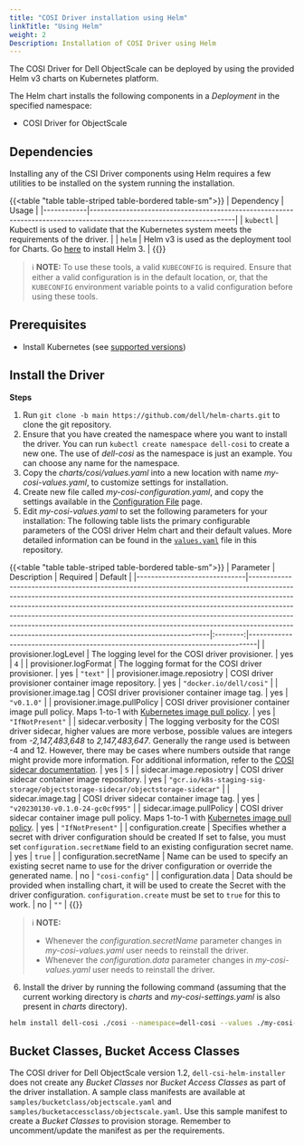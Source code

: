```yaml
---
title: "COSI Driver installation using Helm"
linkTitle: "Using Helm"
weight: 2
Description: Installation of COSI Driver using Helm
---
```


The COSI Driver for Dell ObjectScale can be deployed by using the provided Helm v3 charts on Kubernetes platform.

The Helm chart installs the following components in a _Deployment_ in the specified namespace:
- COSI Driver for ObjectScale

## Dependencies

Installing any of the CSI Driver components using Helm requires a few utilities to be installed on the system running the installation.

{{<table "table table-striped table-bordered table-sm">}}
| Dependency | Usage                                                                                                                |
|------------|----------------------------------------------------------------------------------------------------------------------|
| `kubectl`  | Kubectl is used to validate that the Kubernetes system meets the requirements of the driver.                         |
| `helm`     | Helm v3 is used as the deployment tool for Charts. Go [here](https://helm.sh/docs/intro/install/) to install Helm 3. |
{{</table>}}

> ℹ️ **NOTE:**
> To use these tools, a valid `KUBECONFIG` is required. Ensure that either a valid configuration is in the default location, or, that the `KUBECONFIG` environment variable points to a valid configuration before using these tools.

## Prerequisites

- Install Kubernetes (see [supported versions](../../../cosidriver/#features-and-capabilities))

## Install the Driver

**Steps**
1. Run `git clone -b main https://github.com/dell/helm-charts.git` to clone the git repository.
2. Ensure that you have created the namespace where you want to install the driver. You can run `kubectl create namespace dell-cosi` to create a new one. The use of _dell-cosi_  as the namespace is just an example. You can choose any name for the namespace.
3. Copy the _charts/cosi/values.yaml_ into a new location with name _my-cosi-values.yaml_, to customize settings for installation.
4. Create new file called _my-cosi-configuration.yaml_, and copy the settings available in the [Configuration File](../configuration_file/) page.
5. Edit *my-cosi-values.yaml* to set the following parameters for your installation:
   The following table lists the primary configurable parameters of the COSI driver Helm chart and their default values. More detailed information can be found in the [`values.yaml`](https://github.com/dell/helm-charts/blob/master/charts/cosi/values.yaml) file in this repository.

{{<table "table table-striped table-bordered table-sm">}}
   | Parameter                    | Description                                                                                                                                                                                                                                                                                                                                                                                                                                                             | Required | Default                                                                        |
   |------------------------------|-------------------------------------------------------------------------------------------------------------------------------------------------------------------------------------------------------------------------------------------------------------------------------------------------------------------------------------------------------------------------------------------------------------------------------------------------------------------------|:--------:|--------------------------------------------------------------------------------|
   | provisioner.logLevel         | The logging level for the COSI driver provisioner.                                                                                                                                                                                                                                                                                                                                                                                                                      |   yes    | `4`                                                                            |
   | provisioner.logFormat        | The logging format for the COSI driver provisioner.                                                                                                                                                                                                                                                                                                                                                                                                                     |   yes    | `"text"`                                                                       |
   | provisioner.image.reposiotry | COSI driver provisioner container image repository.                                                                                                                                                                                                                                                                                                                                                                                                                     |   yes    | `"docker.io/dell/cosi"`                                                        |
   | provisioner.image.tag        | COSI driver provisioner container image tag.                                                                                                                                                                                                                                                                                                                                                                                                                            |   yes    | `"v0.1.0"`                                                                     |
   | provisioner.image.pullPolicy | COSI driver provisioner container image pull policy. Maps 1-to-1 with [Kubernetes image pull policy](https://kubernetes.io/docs/concepts/containers/images/#image-pull-policy).                                                                                                                                                                                                                                                                                         |   yes    | `"IfNotPresent"`                                                               |
   | sidecar.verbosity            | The logging verbosity for the COSI driver sidecar, higher values are more verbose, possible values are integers from _-2,147,483,648_ to _2,147,483,647_. Generally the range used is between -4 and 12. However, there may be cases where numbers outside that range might provide more information. For additional information, refer to the [COSI sidecar documentation](https://github.com/kubernetes-sigs/container-object-storage-interface-provisioner-sidecar). |   yes    | `5`                                                                            |
   | sidecar.image.reposiotry     | COSI driver sidecar container image repository.                                                                                                                                                                                                                                                                                                                                                                                                                         |   yes    | `"gcr.io/k8s-staging-sig-storage/objectstorage-sidecar/objectstorage-sidecar"` |
   | sidecar.image.tag            | COSI driver sidecar container image tag.                                                                                                                                                                                                                                                                                                                                                                                                                                |   yes    | `"v20230130-v0.1.0-24-gc0cf995"`                                               |
   | sidecar.image.pullPolicy     | COSI driver sidecar container image pull policy. Maps 1-to-1 with [Kubernetes image pull policy](https://kubernetes.io/docs/concepts/containers/images/#image-pull-policy).                                                                                                                                                                                                                                                                                             |   yes    | `"IfNotPresent"`                                                               |
   | configuration.create         | Specifies whether a secret with driver configuration should be created If set to false, you must set `configuration.secretName` field to an existing configuration secret name.                                                                                                                                                                                                                                                                                         |   yes    | `true`                                                                         |
   | configuration.secretName     | Name can be used to specify an existing secret name to use for the driver configuration or override the generated name.                                                                                                                                                                                                                                                                                                                                                 |    no    | `"cosi-config"`                                                                |
   | configuration.data           | Data should be provided when installing chart, it will be used to create the Secret with the driver configuration. `configuration.create` must be set to `true` for this to work.                                                                                                                                                                                                                                                                                       |    no    | `""`                                                                           |
{{</table>}}

> ℹ️ **NOTE:**
> - Whenever the *configuration.secretName* parameter changes in *my-cosi-values.yaml* user needs to reinstall the driver.
> - Whenever the *configuration.data* parameter changes in *my-cosi-values.yaml* user needs to reinstall the driver.

6. Install the driver by running the following command (assuming that the current working directory is _charts_ and _my-cosi-settings.yaml_ is also present in _charts_ directory).

```sh
helm install dell-cosi ./cosi --namespace=dell-cosi --values ./my-cosi-values.yaml --set-file configuration.data=./my-cosi-configuration.yaml
```

## Bucket Classes, Bucket Access Classes

The COSI driver for Dell ObjectScale version 1.2, `dell-csi-helm-installer` does not create any _Bucket Classes_ nor _Bucket Access Classes_ as part of the driver installation. A sample class manifests are available at `samples/bucketclass/objectscale.yaml` and `samples/bucketaccessclass/objectscale.yaml`. Use this sample manifest to create a _Bucket Classes_ to provision storage. Remember to uncomment/update the manifest as per the requirements.
